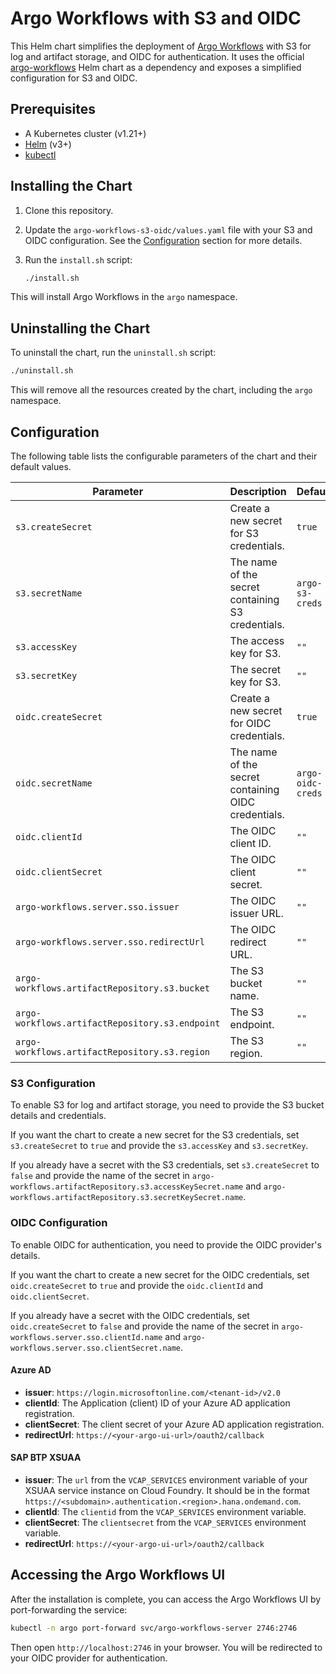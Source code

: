 # Argo Workflows with S3 and OIDC

This Helm chart simplifies the deployment of [Argo Workflows](https://argoproj.github.io/argo-workflows/) with S3 for log and artifact storage, and OIDC for authentication. It uses the official [argo-workflows](https://github.com/argoproj/argo-helm/tree/main/charts/argo-workflows) Helm chart as a dependency and exposes a simplified configuration for S3 and OIDC.

## Prerequisites

*   A Kubernetes cluster (v1.21+)
*   [Helm](https://helm.sh/) (v3+)
*   [kubectl](https://kubernetes.io/docs/tasks/tools/install-kubectl/)

## Installing the Chart

1.  Clone this repository.
2.  Update the `argo-workflows-s3-oidc/values.yaml` file with your S3 and OIDC configuration. See the [Configuration](#configuration) section for more details.
3.  Run the `install.sh` script:

    ```bash
    ./install.sh
    ```

This will install Argo Workflows in the `argo` namespace.

## Uninstalling the Chart

To uninstall the chart, run the `uninstall.sh` script:

```bash
./uninstall.sh
```

This will remove all the resources created by the chart, including the `argo` namespace.

## Configuration

The following table lists the configurable parameters of the chart and their default values.

| Parameter | Description | Default |
| --- | --- | --- |
| `s3.createSecret` | Create a new secret for S3 credentials. | `true` |
| `s3.secretName` | The name of the secret containing S3 credentials. | `argo-s3-creds` |
| `s3.accessKey` | The access key for S3. | `""` |
| `s3.secretKey` | The secret key for S3. | `""` |
| `oidc.createSecret` | Create a new secret for OIDC credentials. | `true` |
| `oidc.secretName` | The name of the secret containing OIDC credentials. | `argo-oidc-creds` |
| `oidc.clientId` | The OIDC client ID. | `""` |
| `oidc.clientSecret` | The OIDC client secret. | `""` |
| `argo-workflows.server.sso.issuer` | The OIDC issuer URL. | `""` |
| `argo-workflows.server.sso.redirectUrl` | The OIDC redirect URL. | `""` |
| `argo-workflows.artifactRepository.s3.bucket` | The S3 bucket name. | `""` |
| `argo-workflows.artifactRepository.s3.endpoint` | The S3 endpoint. | `""` |
| `argo-workflows.artifactRepository.s3.region` | The S3 region. | `""` |

### S3 Configuration

To enable S3 for log and artifact storage, you need to provide the S3 bucket details and credentials.

If you want the chart to create a new secret for the S3 credentials, set `s3.createSecret` to `true` and provide the `s3.accessKey` and `s3.secretKey`.

If you already have a secret with the S3 credentials, set `s3.createSecret` to `false` and provide the name of the secret in `argo-workflows.artifactRepository.s3.accessKeySecret.name` and `argo-workflows.artifactRepository.s3.secretKeySecret.name`.

### OIDC Configuration

To enable OIDC for authentication, you need to provide the OIDC provider's details.

If you want the chart to create a new secret for the OIDC credentials, set `oidc.createSecret` to `true` and provide the `oidc.clientId` and `oidc.clientSecret`.

If you already have a secret with the OIDC credentials, set `oidc.createSecret` to `false` and provide the name of the secret in `argo-workflows.server.sso.clientId.name` and `argo-workflows.server.sso.clientSecret.name`.

#### Azure AD

*   **issuer**: `https://login.microsoftonline.com/<tenant-id>/v2.0`
*   **clientId**: The Application (client) ID of your Azure AD application registration.
*   **clientSecret**: The client secret of your Azure AD application registration.
*   **redirectUrl**: `https://<your-argo-ui-url>/oauth2/callback`

#### SAP BTP XSUAA

*   **issuer**: The `url` from the `VCAP_SERVICES` environment variable of your XSUAA service instance on Cloud Foundry. It should be in the format `https://<subdomain>.authentication.<region>.hana.ondemand.com`.
*   **clientId**: The `clientid` from the `VCAP_SERVICES` environment variable.
*   **clientSecret**: The `clientsecret` from the `VCAP_SERVICES` environment variable.
*   **redirectUrl**: `https://<your-argo-ui-url>/oauth2/callback`

## Accessing the Argo Workflows UI

After the installation is complete, you can access the Argo Workflows UI by port-forwarding the service:

```bash
kubectl -n argo port-forward svc/argo-workflows-server 2746:2746
```

Then open `http://localhost:2746` in your browser. You will be redirected to your OIDC provider for authentication.
